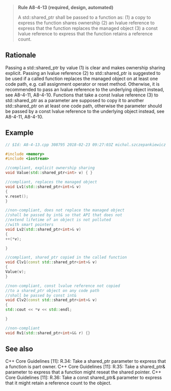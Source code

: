 > **Rule A8-4-13 (required, design, automated)**
>
> A std::shared_ptr shall be passed to a function as: (1) a copy to express
> the function shares ownership (2) an lvalue reference to express that the
> function replaces the managed object (3) a const lvalue reference to
> express that the function retains a reference count.

## Rationale

Passing a std::shared_ptr by value (1) is clear and makes ownership sharing explicit.
Passing an lvalue reference (2) to std::shared_ptr is suggested to be used if a called
function replaces the managed object on at least one code path, e.g. call assignment
operator or reset method. Otherwise, it is recommended to pass an lvalue reference to
the underlying object instead, see A8-4-11, A8-4-10.
Functions that take a const lvalue reference (3) to std::shared_ptr as a parameter are
supposed to copy it to another std::shared_ptr on at least one code path, otherwise the
parameter should be passed by a const lvalue reference to the underlying object
instead, see A8-4-11, A8-4-10.

## Example

```cpp
// $Id: A8-4-13.cpp 308795 2018-02-23 09:27:03Z michal.szczepankiewicz $

#include <memory>
#include <iostream>

//compliant, explicit ownership sharing
void Value(std::shared_ptr<int> v) { }

//compliant, replaces the managed object
void Lv1(std::shared_ptr<int>& v)
{
v.reset();
}

//non-compliant, does not replace the managed object
//shall be passed by int& so that API that does not
//extend lifetime of an object is not polluted
//with smart pointers
void Lv2(std::shared_ptr<int>& v)
{
++(*v);

}

//compliant, shared_ptr copied in the called function
void Clv1(const std::shared_ptr<int>& v)
{
Value(v);
}

//non-compliant, const lvalue reference not copied
//to a shared_ptr object on any code path
//shall be passed by const int&
void Clv2(const std::shared_ptr<int>& v)
{
std::cout << *v << std::endl;

}

//non-compliant
void Rv1(std::shared_ptr<int>&& r) {}

```

## See also

C++ Core Guidelines [11]: R.34: Take a shared_ptr<widget> parameter to
express that a function is part owner.
C++ Core Guidelines [11]: R.35: Take a shared_ptr<widget>& parameter to
express that a function might reseat the shared pointer.
C++ Core Guidelines [11]: R.36: Take a const shared_ptr<widget>& parameter
to express that it might retain a reference count to the object.
